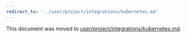 ```yaml
---
redirect_to: '../user/project/integrations/kubernetes.md'
---
```


This document was moved to [user/project/integrations/kubernetes.md](../user/project/integrations/kubernetes.md).
